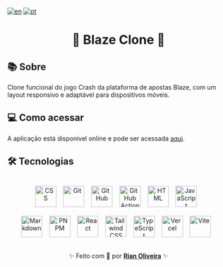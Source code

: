 <br />

[![en](https://img.shields.io/badge/lang-en_us-red.svg)](https://github.com/riandeoliveira/blaze-clone/blob/main/README.md)
[![pt](https://img.shields.io/badge/lang-pt_br-blue.svg)](https://github.com/riandeoliveira/blaze-clone/blob/main/README.pt-br.md)

<div align="center">
  <h1>🚀 Blaze Clone 🚀</h1>
</div>

## 📚 Sobre

Clone funcional do jogo Crash da plataforma de apostas Blaze, com um layout responsivo e adaptável para dispositivos móveis.

## 💻 Como acessar

A aplicação está disponível online e pode ser acessada [aqui](https://blaze-clone-alpha.vercel.app/).

## 🛠️ Tecnologias

<br />

<div align="center">
  <img src="https://skillicons.dev/icons?i=css" width="48" title="CSS" /> &nbsp;&nbsp;
  <img src="https://skillicons.dev/icons?i=git" width="48" title="Git" /> &nbsp;&nbsp;
  <img src="https://skillicons.dev/icons?i=github" width="48" title="GitHub" /> &nbsp;&nbsp;
  <img src="https://skillicons.dev/icons?i=githubactions" width="48" title="GitHub Actions" /> &nbsp;&nbsp;
  <img src="https://skillicons.dev/icons?i=html" width="48" title="HTML" /> &nbsp;&nbsp;
  <img src="https://skillicons.dev/icons?i=javascript" width="48" title="JavaScript" /> &nbsp;&nbsp;
  <br />
  <br />
  <img src="https://skillicons.dev/icons?i=markdown" width="48" title="Markdown" /> &nbsp;&nbsp;
  <img src="https://skillicons.dev/icons?i=pnpm" width="48" title="PNPM" /> &nbsp;&nbsp;
  <img src="https://skillicons.dev/icons?i=react" width="48" title="React" /> &nbsp;&nbsp;
  <img src="https://skillicons.dev/icons?i=tailwind" width="48" title="Tailwind CSS" /> &nbsp;&nbsp;
  <img src="https://skillicons.dev/icons?i=typescript" width="48" title="TypeScript" /> &nbsp;&nbsp;
  <img src="https://skillicons.dev/icons?i=vercel" width="48" title="Vercel" /> &nbsp;&nbsp;
  <img src="https://skillicons.dev/icons?i=vite" width="48" title="Vite" /> &nbsp;&nbsp;
</div>

<br />

<p align="center">
  ✨ Feito com 💙 por <a href="https://github.com/riandeoliveira"><strong>Rian Oliveira</strong></a> ✨
</p>
